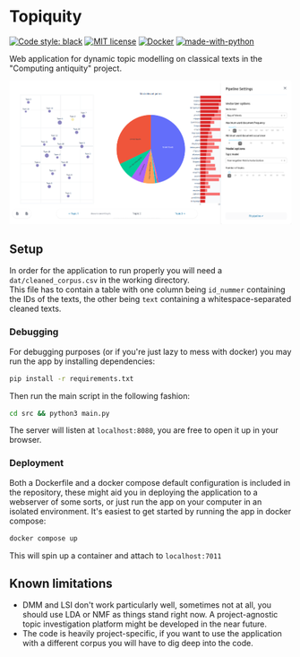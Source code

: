 # Topiquity

[![Code style: black](https://img.shields.io/badge/Code%20Style-Black-black)](https://black.readthedocs.io/en/stable/the_black_code_style/current_style.html)
[![MIT license](https://img.shields.io/badge/License-MIT-blue.svg)](https://lbesson.mit-license.org/)
[![Docker](https://badgen.net/badge/icon/docker?icon=docker&label)](https://https://docker.com/)
[![made-with-python](https://img.shields.io/badge/Made%20with-Python-1f425f.svg)](https://www.python.org/)

Web application for dynamic topic modelling on classical texts in the "Computing antiquity" project.

![Screenshot](./assets/screenshot.png)

## Setup

In order for the application to run properly you will need a `dat/cleaned_corpus.csv` in the working directory. <br>
This file has to contain a table with one column being `id_nummer` containing the IDs of the texts,
the other being `text` containing a whitespace-separated cleaned texts. <br>

### Debugging

For debugging purposes (or if you're just lazy to mess with docker) you may run the app by installing dependencies:

```bash
pip install -r requirements.txt
```

Then run the main script in the following fashion:

```bash
cd src && python3 main.py
```

The server will listen at `localhost:8080`, you are free to open it up in your browser.

### Deployment

Both a Dockerfile and a docker compose default configuration is included in the repository, these might aid you in deploying the application to a webserver of some sorts, or just run the app on your computer in an isolated environment.
It's easiest to get started by running the app in docker compose:

```bash
docker compose up
```

This will spin up a container and attach to `localhost:7011`

## Known limitations

- DMM and LSI don't work particularly well, sometimes not at all, you should use LDA or NMF as things stand right now. A project-agnostic topic investigation platform might be developed in the near future.
- The code is heavily project-specific, if you want to use the application with a different corpus you will have to dig deep into the code.

